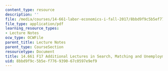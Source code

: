 ```yaml
---
content_type: resource
description: ''
file: /media/courses/14-661-labor-economics-i-fall-2017/8bbd9f9c5b5ef776939067c0597e9ef9_MIT14_661F17_add_lec.pdf
file_type: application/pdf
learning_resource_types:
- Lecture Notes
ocw_type: OCWFile
parent_title: Lecture Notes
parent_type: CourseSection
resourcetype: Document
title: 14.661 F17 Additional Lectures in Search, Matching and Unemployment
uid: 8bbd9f9c-5b5e-f776-9390-67c0597e9ef9
---
```

